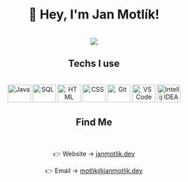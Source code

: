 <h1 align="center">👋 Hey, I'm Jan Motlík!</h1>
<br>

<div align="center">
  <img src="https://github-readme-stats.vercel.app/api?username=janmotlik&theme=shadow_blue&hide_border=true&include_all_commits=false&count_private=false">
</div>

<div align="center">
  <h2>Techs I use</h2>
  <br>
  <img src="https://cdn.jsdelivr.net/gh/devicons/devicon/icons/java/java-plain.svg" height="40" width="52" alt="Java">
  <img src="https://cdn.jsdelivr.net/gh/devicons/devicon/icons/sqldeveloper/sqldeveloper-plain.svg" height="40" width="52" alt="SQL">
  <img src="https://cdn.jsdelivr.net/gh/devicons/devicon/icons/html5/html5-plain.svg" height="40" width="52" alt="HTML">
  <img src="https://cdn.jsdelivr.net/gh/devicons/devicon/icons/css3/css3-plain.svg" height="40" width="52" alt="CSS">
  <img src="https://cdn.jsdelivr.net/gh/devicons/devicon/icons/git/git-plain.svg" height="40" width="52" alt="Git">
  <img src="https://cdn.jsdelivr.net/gh/devicons/devicon/icons/vscode/vscode-original.svg" height="40" width="52" alt="VS Code">
  <img src="https://cdn.jsdelivr.net/gh/devicons/devicon/icons/intellij/intellij-original.svg" height="40" width="52" alt="Intellij IDEA">
</div>

<div align="center">
  <h2>Find Me</h2>
  <br>
  <p>👉 Website → <a href="https://www.janmotlik.dev">janmotlik.dev</a></p>
  <p>👉 Email → <a href="mailto:motlik\@janmotlik.dev">motlik@janmotlik.dev</a></p>
</div>
